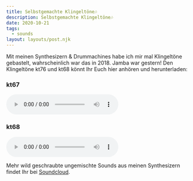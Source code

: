 ```yaml
---
title: Selbstgemachte Klingeltöne🎶
description: Selbstgemachte Klingeltöne🎶
date: 2020-10-21
tags:
  - sounds
layout: layouts/post.njk
---
```


Mit meinen Synthesizern & Drummachines habe ich mir mal Klingeltöne gebastelt, wahrscheinlich war das in 2018. Jamba war gestern! Den Klingeltöne kt76 und kt68 könnt Ihr Euch hier anhören und herunterladen:

### kt67

<audio controls><source src="/sounds/kt67.mp3" type="audio/mpeg"></audio>

### kt68

<audio controls><source src="/sounds/kt68.mp3" type="audio/mpeg"></audio>

Mehr wild geschraubte ungemischte Sounds aus meinen Synthesizern findet Ihr bei [Soundcloud](https://soundcloud.com/sanitz/tracks). 
